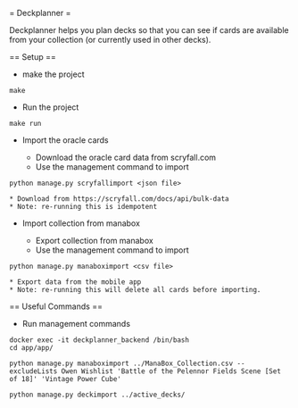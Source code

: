 = Deckplanner =

Deckplanner helps you plan decks so that you can see if cards are available from your collection (or currently used in other decks).

== Setup ==

* make the project
```
make
```

* Run the project
```
make run
```

* Import the oracle cards

    * Download the oracle card data from scryfall.com
    * Use the management command to import
```
python manage.py scryfallimport <json file>
```

    * Download from https://scryfall.com/docs/api/bulk-data
    * Note: re-running this is idempotent


* Import collection from manabox

    * Export collection from manabox
    * Use the management command to import
```
python manage.py manaboximport <csv file>
```

    * Export data from the mobile app
    * Note: re-running this will delete all cards before importing.

== Useful Commands ==

* Run management commands
```
docker exec -it deckplanner_backend /bin/bash
cd app/app/
```

```
python manage.py manaboximport ../ManaBox_Collection.csv --excludeLists Owen Wishlist 'Battle of the Pelennor Fields Scene [Set of 18]' 'Vintage Power Cube'
```

```
python manage.py deckimport ../active_decks/
```
